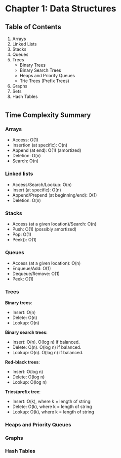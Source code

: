 # Chapter 1: Data Structures
## Table of Contents
1. Arrays
2. Linked Lists
3. Stacks
4. Queues
5. Trees
    - Binary Trees
    - Binary Search Trees
    - Heaps and Priority Queues
    - Trie Trees (Prefix Trees)
6. Graphs
7. Sets
8. Hash Tables
#
## Time Complexity Summary
### Arrays
- Access: O(1)
- Insertion (at specific): O(n)
- Append (at end): O(1) (amortized)
- Deletion: O(n)
- Search: O(n)

### Linked lists
- Access/Search/Lookup: O(n)
- Insert (at specific): O(n)
- Append/Prepend (at beginning/end): O(1)
- Deletion: O(n)

### Stacks
- Access (at a given location)/Search: O(n)
- Push: O(1) (possibly amortized)
- Pop: O(1)
- Peek(): O(1)

### Queues
- Access (at a given location): O(n)
- Enqueue/Add: O(1)
- Dequeue/Remove: O(1)
- Peek: O(1)

### Trees
**Binary trees**:
- Insert: O(n)
- Delete: O(n)
- Lookup: O(n)

**Binary search trees**:
- Insert: O(n). O(log n) if balanced.
- Delete: O(n). O(log n) if balanced.
- Lookup: O(n). O(log n) if balanced.

**Red-black trees**:
- Insert: O(log n)
- Delete: O(log n)
- Lookup: O(log n)

**Tries/prefix tree**: 
- Insert: O(k), where k = length of string
- Delete: O(k), where k = length of string
- Lookup: O(k), where k = length of string

### Heaps and Priority Queues
### Graphs
### Hash Tables

#